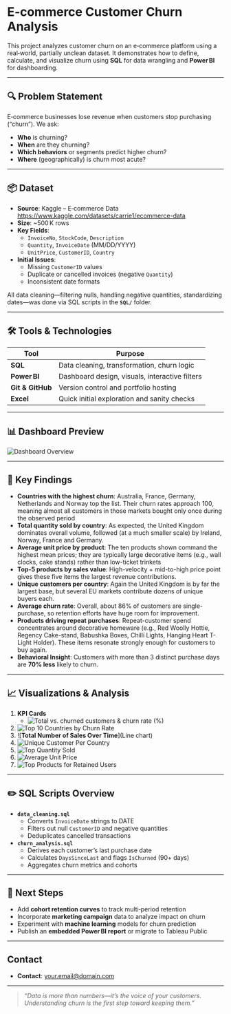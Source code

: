 # E‑commerce Customer Churn Analysis

This project analyzes customer churn on an e‑commerce platform using a real‑world, partially unclean dataset. It demonstrates how to define, calculate, and visualize churn using **SQL** for data wrangling and **Power BI** for dashboarding.

---

## 🔍 Problem Statement
E‑commerce businesses lose revenue when customers stop purchasing (“churn”). We ask:
- **Who** is churning?
- **When** are they churning?
- **Which behaviors** or segments predict higher churn?
- **Where** (geographically) is churn most acute?

---

## 📦 Dataset
- **Source**: Kaggle – E‑commerce Data  
  https://www.kaggle.com/datasets/carrie1/ecommerce-data  
- **Size**: ~500 K rows  
- **Key Fields**:  
  - `InvoiceNo`, `StockCode`, `Description`  
  - `Quantity`, `InvoiceDate` (MM/DD/YYYY)  
  - `UnitPrice`, `CustomerID`, `Country`  
- **Initial Issues**:  
  - Missing `CustomerID` values  
  - Duplicate or cancelled invoices (negative `Quantity`)  
  - Inconsistent date formats  

All data cleaning—filtering nulls, handling negative quantities, standardizing dates—was done via SQL scripts in the **`SQL/`** folder.

---

## 🛠 Tools & Technologies
| Tool               | Purpose                                      |
|--------------------|----------------------------------------------|
| **SQL**            | Data cleaning, transformation, churn logic   |
| **Power BI**       | Dashboard design, visuals, interactive filters |
| **Git & GitHub**   | Version control and portfolio hosting        |
| **Excel**| Quick initial exploration and sanity checks  |


---

## 📊 Dashboard Preview

![Dashboard Overview](https://github.com/eatunw/ecommerce-churn-analysis/blob/main/e-commerce%20dashboard.png)

---

## 🚀 Key Findings
- **Countries with the highest churn**: Australia, France, Germany, Netherlands and Norway top the list. Their churn rates approach 
100, meaning almost all customers in those markets bought only once during the observed period  
- **Total quantity sold by country**: As expected, the United Kingdom dominates overall volume, followed (at a much smaller scale) by Ireland, Norway, France and Germany.  
- **Average unit price by product**: The ten products shown command the highest mean prices; they are typically large decorative items (e.g., wall clocks, cake stands) rather than low-ticket trinkets  
- **Top-5 products by sales value**: High-velocity + mid-to-high price point gives these five items the largest revenue contributions. 
- **Unique customers per country**: Again the United Kingdom is by far the largest base, but several EU markets contribute dozens of unique buyers each.
- **Average churn rate**: Overall, about 86% of customers are single-purchase, so retention efforts have huge room for improvement.
- **Products driving repeat purchases**: Repeat-customer spend concentrates around decorative homeware (e.g., Red Woolly Hottie, Regency Cake-stand, Babushka Boxes, Chilli Lights, Hanging Heart T-Light Holder). These items resonate strongly enough for customers to buy again.
- **Behavioral Insight**: Customers with more than 3 distinct purchase days are **70% less** likely to churn.

---

## 📈 Visualizations & Analysis
1. **KPI Cards**  
   - ![Total vs. churned customers & churn rate (%)](https://github.com/eatunw/ecommerce-churn-analysis/blob/main/Screenshot%202025-07-20%20132000.png)  
2. ![**Top 10 Countries by Churn Rate**](https://github.com/eatunw/ecommerce-churn-analysis/blob/main/Screenshot%202025-07-20%20132000.png)  
3. ![**Total Number of Sales Over Time**](Line chart)  
4. ![**Unique Customer Per Country**](https://github.com/eatunw/ecommerce-churn-analysis/blob/main/Screenshot%202025-07-20%20131909.png)  
5. ![**Top Quantity Sold**](https://github.com/eatunw/ecommerce-churn-analysis/blob/main/Screenshot%202025-07-20%20131711.png)  
6. ![**Average Unit Price**](https://github.com/eatunw/ecommerce-churn-analysis/blob/main/Screenshot%202025-07-20%20131745.png)  
7. ![**Top Products for Retained Users**](https://github.com/eatunw/ecommerce-churn-analysis/blob/main/Screenshot%202025-07-20%20131835.png)  
  

---

## ✏️ SQL Scripts Overview
- **`data_cleaning.sql`**  
  - Converts `InvoiceDate` strings to DATE  
  - Filters out null `CustomerID` and negative quantities  
  - Deduplicates cancelled transactions  
- **`churn_analysis.sql`**  
  - Derives each customer’s last purchase date  
  - Calculates `DaysSinceLast` and flags `IsChurned` (90+ days)  
  - Aggregates churn metrics and cohorts

---

## 📌 Next Steps
- Add **cohort retention curves** to track multi‑period retention  
- Incorporate **marketing campaign** data to analyze impact on churn  
- Experiment with **machine learning** models for churn prediction  
- Publish an **embedded Power BI report** or migrate to Tableau Public

---

## Contact
  
- **Contact**: [your.email@domain.com](atundeemmanuel7@gmail.com)

---

> _“Data is more than numbers—it’s the voice of your customers. Understanding churn is the first step toward keeping them.”_  

